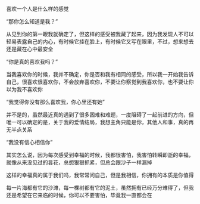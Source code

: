 喜欢一个人是什么样的感觉

“那你怎么知道是我？”

从见到你的第一眼我就确定了，但这样的感受被我藏了起来，因为我发现人不可以轻易表露自己的内心，有时候它挂在脸上，有时候它又写在眼里，不过，想来想去还是藏在心中最安全


“你是真的喜欢我吗？”

当我喜欢你的时候，我并不确定，你是否和我有相同的感受，所以我一开始我告诉自己，很喜欢很喜欢你，不会放弃喜欢你，不要让你察觉到我喜欢你，也不要让你以为我不喜欢你


“我觉得你没有那么喜欢我，你心里还有她”

并不是的，虽然最近真的遇到了很多困难和难题，一度阻碍了一起前进的方向，但唯一可以确定的是，关于我的爱情结局，我想主角只能是你，其他人和事，真的再无半点关系

“我没有信心相信你”

其实怎么说，因为每次感受到幸福的时候，我都很害怕，我害怕转瞬即逝的幸福，就像从来没见过的昙花，总想狠狠抓紧，但总会跟沙子一样漏掉

这样的幸福真的属于我们吗，我常常问自己，但是我相信，你拥有的本质是你值得

每一片海都有它的沙滩，每一棵树都有它的泥土，虽然拥有已经万分难得了，但我还是希望在它来临的时候，你可以不要害怕，毕竟我一直都会在
